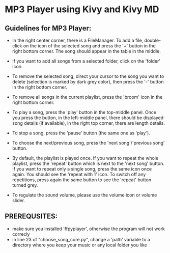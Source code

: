 # MP3 Player using Kivy and Kivy MD

## Guidelines for MP3 Player:

- In the right center corner, there is a FileManager. To add a file, double-click on the icon of the selected song and press the '+' button in the right bottom corner. The song should appear in the table in the middle.
  
- If you want to add all songs from a selected folder, click on the 'folder' icon.
  
- To remove the selected song, direct your cursor to the song you want to delete (selection is marked by dark grey color), then press the '-' button in the right bottom corner.
  
- To remove all songs in the current playlist, press the 'broom' icon in the right bottom corner.
  
- To play a song, press the 'play' button in the top-middle panel. Once you press the button, in the left-middle panel, there should be displayed song details (if available), in the right top corner, there are length details.
  
- To stop a song, press the 'pause' button (the same one as 'play').
  
- To choose the next/previous song, press the 'next song'/'previous song' button.
  
- By default, the playlist is played once. If you want to repeat the whole playlist, press the 'repeat' button which is next to the 'next song' button. If you want to repeat only a single song, press the same icon once again. You should see the 'repeat with 1' icon. To switch off any repetitions, press again the same button to see the 'repeat' button turned grey.
  
- To regulate the sound volume, please use the volume icon or volume slider.

## PREREQUSITES:
- make sure you installed 'ffpyplayer', otherwise the program will not work correcly
- in line 23 of "choose_song_core.py", change a 'path' variable to a directory where you keep your music or any local folder you like
